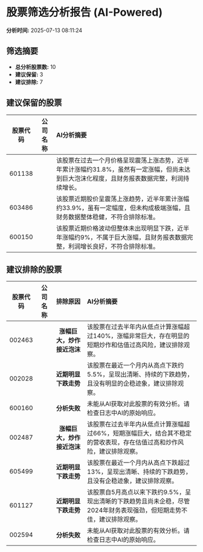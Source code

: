 # 股票筛选分析报告 (AI-Powered)

**分析时间:** 2025-07-13 08:11:24

## 筛选摘要

- **总分析股票数:** 10
- **建议保留:** 3
- **建议排除:** 7

## 建议保留的股票

| 股票代码 | 公司名称 | AI分析摘要 |
|:---:|:---:|:---|
| 601138 |  | 该股票在过去一个月价格呈现震荡上涨态势，近半年累计涨幅约31.8%，虽然有一定涨幅，但尚未达到巨大泡沫化程度，且财务报表数据完整，利润持续增长。 |
| 603486 |  | 该股票近期股价呈震荡上涨趋势，近半年累计涨幅约33.9%，虽有一定幅度，但未构成极端涨幅，且财务数据整体稳健，不符合排除标准。 |
| 600150 |  | 该股票近期价格波动但整体未出现明显下跌，近半年涨幅约9%，不属于巨大涨幅，且财务报表数据完整，利润增长良好，不符合排除标准。 |

## 建议排除的股票

| 股票代码 | 公司名称 | 排除原因 | AI分析摘要 |
|:---:|:---:|:---:|:---|
| 002463 |  | **涨幅巨大，炒作接近泡沫** | 该股票在过去半年内从低点计算涨幅超过140%，涨幅非常巨大，存在明显的短期炒作和估值过高风险，建议排除观察。 |
| 002028 |  | **近期明显下跌走势** | 该股票在最近一个月内从高点下跌约5.5%，呈现出清晰、持续的下跌趋势，且没有明显的企稳迹象，建议排除观察。 |
| 600160 |  | **分析失败** | 未能从AI获取对此股票的有效分析。请检查日志中AI的原始响应。 |
| 002487 |  | **涨幅巨大，炒作接近泡沫** | 该股票在过去半年内从低点计算涨幅超过66%，短期涨幅巨大，结合其不稳定的营收表现，存在估值过高和炒作风险，建议排除观察。 |
| 605499 |  | **近期明显下跌走势** | 该股票在最近一个月内从高点下跌超过13%，呈现出清晰、持续的下跌趋势，且没有企稳迹象，建议排除观察。 |
| 601127 |  | **近期明显下跌走势** | 该股票自5月高点以来下跌约9.5%，呈现出清晰的下跌趋势且尚未企稳，尽管2024年财务表现强劲，但短期走势不佳，建议排除观察。 |
| 002594 |  | **分析失败** | 未能从AI获取对此股票的有效分析。请检查日志中AI的原始响应。 |
